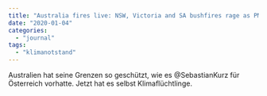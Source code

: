 ```yaml
---
title: "Australia fires live: NSW, Victoria and SA bushfires rage as PM calls up ADF reserve – latest updates | Australia news | The Guardian"
date: "2020-01-04"
categories: 
  - "journal"
tags: 
  - "klimanotstand"
---
```


Australien hat seine Grenzen so geschützt, wie es @SebastianKurz für Österreich vorhatte. Jetzt hat es selbst Klimaflüchtlinge.
